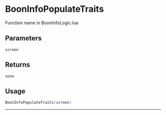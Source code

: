# BoonInfoPopulateTraits
Function name in BoonInfoLogic.lua
## Parameters
`screen`
## Returns
`none`
## Usage
```lua
BoonInfoPopulateTraits(screen)
```
---
